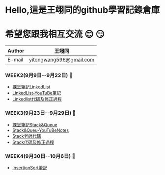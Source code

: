 Hello,這是王翊同的github學習記錄倉庫
==================
希望您跟我相互交流 :blush: :smirk:
=============================================



|Author|王翊同|
|---|---
|E-mail|yitongwang596@gmail.com

### WEEK2(9月9日--9月22日) :book:
* [課堂筆記LinkedList](/Linkedlist/LearningNote20190924.md)
* [LinkedList-YouTuBe筆記](/Linkedlist/LinkedList-YouTuBe筆記.md)
* [Linkedlist代碼及修正過程](/Linkedlist/LinkedliseCodeProces.md)

### WEEK3(9月23日--9月29日) :book:
* [課堂筆記Stack&Queue](/StackAndQueue/Stack&Queue.md)
* [Stack&Queu-YouTuBeNotes](/StackAndQueue/Stack&Queue-YouTuBeNotes.md)
* [Stack老師代碼](/StackAndQueue/Stack老師代碼.md)
* [Stack代碼及修正過程](/StackAndQueue/Stack代碼及修正過程.md)

### WEEK4(9月30日--10月6日) :book:
* [InsertionSort筆記](/InsertionSort/InsertionSort.md)
